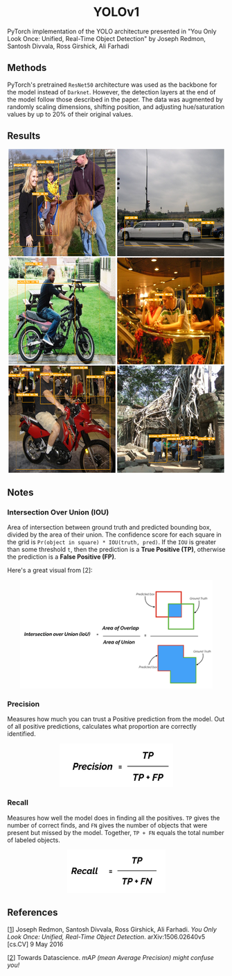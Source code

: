 
<!--
mlpi
title: You Only Look Once: Unified, Real-Time Object Detection (YOLOv1)
category: Architectures/Convolutional Neural Networks
images: results/many_people_horse.png, results/multiple_cars.png, results/person_motorbike.png, results/multiple_people.png, results/many_people_motorbike.png, results/many_people.png
-->


<h1 align="center">YOLOv1</h1>
           
PyTorch implementation of the YOLO architecture presented in "You Only Look Once: Unified, Real-Time Object Detection" by Joseph Redmon, Santosh Divvala, Ross Girshick, Ali Farhadi


## Methods
PyTorch's pretrained `ResNet50` architecture was used as the backbone for the model instead of `Darknet`. However, the detection
layers at the end of the model follow those described in the paper. The data was augmented by randomly scaling dimensions, 
shifting position, and adjusting hue/saturation values by up to 20% of their original values.


## Results
<div align="center">
    <img src="results/many_people_horse.png" width="49%" />
    <img src="results/multiple_cars.png" width="49%" />
    <img src="results/person_motorbike.png" width="49%" />
    <img src="results/multiple_people.png" width="49%" />
    <img src="results/many_people_motorbike.png" width="49%" />
    <img src="results/many_people.png" width="49%" />
</div>


## Notes
### Intersection Over Union (IOU)
Area of intersection between ground truth and predicted bounding box, divided by the area of their union. The confidence score 
for each square in the grid is `Pr(object in square) * IOU(truth, pred)`. If the `IOU` is greater than some threshold `t`, 
then the prediction is a **True Positive (TP)**, otherwise the prediction is a **False Positive (FP)**. 

Here's a great visual from [2]:

<div align="center">
    <img src="resources/intersection_over_union.png" height="250px" />
</div>

### Precision
Measures how much you can trust a Positive prediction from the model. Out of all positive predictions, calculates what
proportion are correctly identified.

<div align="center">
    <img src="resources/precision.png" height="100px" />
</div>


### Recall
Measures how well the model does in finding all the positives. `TP` gives the number of correct finds, and `FN` gives
the number of objects that were present but missed by the model. Together, `TP + FN` equals the total number of labeled objects.

<div align="center">
    <img src="resources/recall.png" height="100px" />
</div>


## References
[[1](https://arxiv.org/abs/1506.02640)] Joseph Redmon, Santosh Divvala, Ross Girshick, Ali Farhadi. _You Only Look Once: Unified, Real-Time Object Detection_. arXiv:1506.02640v5 [cs.CV] 9 May 2016

[[2](https://towardsdatascience.com/map-mean-average-precision-might-confuse-you-5956f1bfa9e2)] Towards Datascience. _mAP (mean Average Precision) might confuse you!_

<!-- 
[[2](https://arxiv.org/abs/1612.08242)] Joseph Redmon, Ali Farhadi. _YOLO9000: Better, Faster, Stronger_. arXiv:1612.08242v1 [cs.CV] 25 Dec 2016

[[3](https://arxiv.org/abs/1804.02767v1)] Joseph Redmon, Ali Farhadi. _YOLOv3: An Incremental Improvement_. arXiv:1804.02767v1 [cs.CV] 8 Apr 2018
 -->
